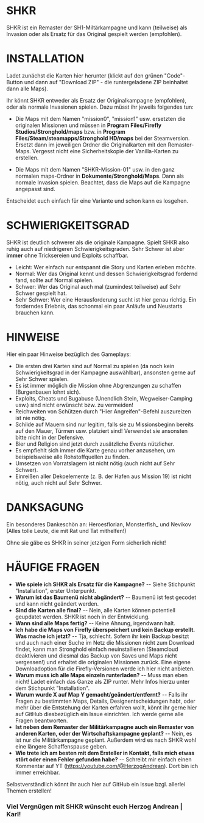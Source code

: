 # SHKR
SHKR ist ein Remaster der SH1-Miltärkampagne und kann (teilweise) als Invasion oder als Ersatz für das Original gespielt werden (empfohlen).



# INSTALLATION

Ladet zunächst die Karten hier herunter (klickt auf den grünen "Code"-Button und dann auf "Download ZIP" - die runtergeladene ZIP beinhaltet dann alle Maps).

Ihr könnt SHKR entweder als Ersatz der Originalkampagne (empfohlen), oder als normale Invasionen spielen. Dazu müsst ihr jeweils folgendes tun:

- Die Maps mit dem Namen "mission0", "mission1" usw. ersetzten die originalen Missionen und müssen in **Program Files/Firefly Studios/Stronghold/maps** bzw. in **Program Files/Steam/steamapps/Stronghold HD/maps** bei der Steamversion. Ersetzt dann im jeweiligen Ordner die Originalkarten mit den Remaster-Maps.
Vergesst nicht eine Sicherheitskopie der Vanilla-Karten zu erstellen.

- Die Maps mit dem Namen "SHKR-Mission-01" usw. in den ganz normalen maps-Ordner in **Dokumente/Stronghold/Maps**. Dann als normale Invasion spielen.
Beachtet, dass die Maps auf die Kampagne angepasst sind.

Entscheidet euch einfach für eine Variante und schon kann es losgehen.

# SCHWIERIGKEITSGRAD

SHKR ist deutlich schwerer als die originale Kampagne. Spielt SHKR also ruhig auch auf niedrigeren Schwierigkeitsgraden.
Sehr Schwer ist aber **immer** ohne Tricksereien und Exploits schaffbar.

- Leicht: Wer einfach nur entspannt die Story und Karten erleben möchte.
- Normal: Wer das Original kennt und dessen Schwierigkeitsgrad fordernd fand, sollte auf Normal spielen.
- Schwer: Wer das Original auch mal (zumindest teilweise) auf Sehr Schwer gespielt hat.
- Sehr Schwer: Wer eine Herausforderung sucht ist hier genau richtig. Ein forderndes Erlebnis, das schonmal ein paar Anläufe und Neustarts brauchen kann.


# HINWEISE

Hier ein paar Hinweise bezüglich des Gameplays:

- Die ersten drei Karten sind auf Normal zu spielen (da noch kein Schwierigkeitsgrad in der Kampagne auswählbar), ansonsten gerne auf Sehr Schwer spielen.
- Es ist immer möglich die Mission ohne Abgrenzungen zu schaffen (Burgenbauen lohnt sich).
- Exploits, Cheats und Bugabuse (Unendlich Stein, Wegweiser-Camping usw.) sind nicht erwünscht bzw. zu vermeiden!
- Reichweiten von Schützen durch "Hier Angreifen"-Befehl auszureizen ist nie nötig.
- Schilde auf Mauern sind nur legitim, falls sie zu Missionsbeginn bereits auf den Mauer, Türmen usw. platziert sind! Verwendet sie ansonsten bitte nicht in der Defensive.
- Bier und Religion sind jetzt durch zusätzliche Events nützlicher.
- Es empfiehlt sich immer die Karte genau vorher anzusehen, um beispielsweise alle Rohstoffquellen zu finden.
- Umsetzen von Vorratslagern ist nicht nötig (auch nicht auf Sehr Schwer).
- Einreißen aller Dekoelemente (z. B. der Hafen aus Mission 19) ist nicht nötig, auch nicht auf Sehr Schwer.


# DANKSAGUNG

Ein besonderes Dankeschön an: Heroesflorian, Monsterfish_ und Nevikov (Alles tolle Leute, die mit Rat und Tat mithelfen!)

Ohne sie gäbe es SHKR in seiner jetzigen Form sicherlich nicht!

# HÄUFIGE FRAGEN

- **Wie spiele ich SHKR als Ersatz für die Kampagne?** -- Siehe Stichpunkt "Installation", erster Unterpunkt.
- **Warum ist das Baumenü nicht abgändert?** -- Baumenü ist fest gecodet und kann nicht geändert werden.
- **Sind die Karten alle final?** -- Nein, alle Karten können potentiell geupdatet werden. SHKR ist noch in der Entwicklung.
- **Wann sind alle Maps fertig?** -- Keine Ahnung, irgendwann halt.
- **Ich habe die Maps von Firefly überspeichert und kein Backup erstellt. Was mache ich jetzt?** -- Tja, schlecht. Sofern ihr kein Backup besitzt und auch nach einer Suche im Netz die Missionen nicht zum Download findet, kann man Stronghold einfach neuinstallieren (Steamcloud deaktivieren und diesmal das Backup von Saves und Maps nicht vergessen!) und erhaltet die originalen Missionen zurück. Eine eigene Downloadoption für die Firefly-Versionen werde ich hier nicht anbieten.
- **Warum muss ich alle Maps einzeln runterladen?** -- Muss man eben nicht! Ladet einfach das Ganze als ZIP runter. Mehr Infos hierzu unter dem Stichpunkt "Installation".
- **Warum wurde X auf Map Y gemacht/geändert/entfernt?** -- Falls ihr Fragen zu bestimmten Maps, Details, Designentscheidungen habt, oder mehr über die Entstehung der Karten erfahren wollt, könnt ihr gerne hier auf GitHub diesbezüglich ein Issue einrichten. Ich werde gerne alle Fragen beantworten.
- **Ist neben dem Remaster der Militärkampagne auch ein Remaster von anderen Karten, oder der Wirtschaftskampagne geplant?** -- Nein, es ist nur die Militärkampagne geplant. Außerdem wird es nach SHKR wohl eine längere Schaffenspause geben.
- **Wie trete ich am besten mit dem Ersteller in Kontakt, falls mich etwas stört oder einen Fehler gefunden habe?** -- Schreibt mir einfach einen Kommentar auf YT (https://youtube.com/@HerzogAndrean). Dort bin ich immer erreichbar. 

Selbstverständlich könnt ihr auch hier auf GitHub ein Issue bzgl. allerlei Themen erstellen!


### Viel Vergnügen mit SHKR wünscht euch Herzog Andrean | Karl!
